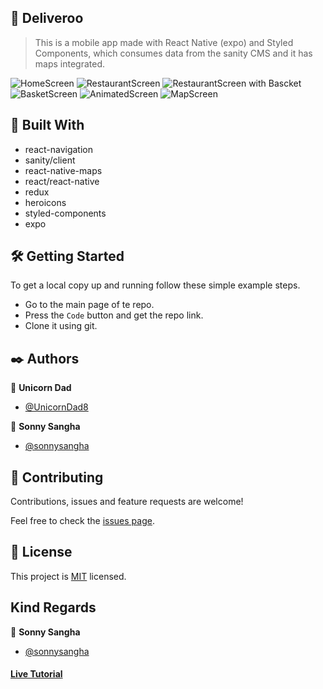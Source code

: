 ## 🧐 Deliveroo

> This is a mobile app made with React Native (expo) and Styled Components, which consumes data from the sanity CMS and it has maps integrated.

![HomeScreen](./readme-images/Screen_1.png) ![RestaurantScreen](./readme-images/Screen_2.png) ![RestaurantScreen with Bascket](./readme-images/Screen_3.png) ![BasketScreen](./readme-images/Screen_4.png) ![AnimatedScreen](./readme-images/Screen_5.png) ![MapScreen](./readme-images/Screen_6.png)

## 🔧 Built With

- react-navigation
- sanity/client
- react-native-maps
- react/react-native
- redux
- heroicons
- styled-components
- expo

## 🛠 Getting Started

To get a local copy up and running follow these simple example steps.

- Go to the main page of te repo.
- Press the `Code` button and get the repo link.
- Clone it using git.

## ✒️ Authors

👤 **Unicorn Dad**

- [@UnicornDad8](https://github.com/UnicornDad8)

👤 **Sonny Sangha**

- [@sonnysangha](https://github.com/sonnysangha)

## 🤝 Contributing

Contributions, issues and feature requests are welcome!

Feel free to check the [issues page](https://github.com/UnicornDad8/deliveroo/issues).

## 📝 License

This project is [MIT](lic.url) licensed.

## Kind Regards

👤 **Sonny Sangha**

- [@sonnysangha](https://github.com/sonnysangha)

#### [Live Tutorial](https://www.youtube.com/watch?v=taPz40VmyzQ&t=372s)
